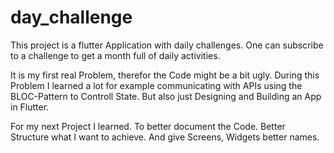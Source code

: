 # day_challenge

This project is a flutter Application with daily challenges. One can subscribe to a challenge to get a month full of daily activities.

It is my first real Problem, therefor the Code might be a bit ugly. 
During this Problem I learned a lot for example communicating with APIs using the BLOC-Pattern to Controll State. But also just Designing and Building an App in Flutter.

For my next Project I learned. To better document the Code. Better Structure what I want to achieve. And give Screens, Widgets better names.
